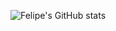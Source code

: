 ![Felipe's GitHub stats](https://github-readme-stats.vercel.app/api?username=anuraghazra&theme=graywhite&show_icons=true)
